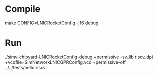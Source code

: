 # Compile
make CONFIG=LNICRocketConfig -j16 debug

# Run
./simv-chipyard-LNICRocketConfig-debug +permissive -sv_lib riscv_dpi +vcdfile=SimNetworkLNICGPRConfig.vcd +permissive-off ../../tests/hello.riscv
